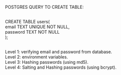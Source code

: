 POSTGRES QUERY TO CREATE TABLE: <br/><br/>

CREATE TABLE users( <br/>
	email TEXT UNIQUE NOT NULL, <br/>
	password TEXT NOT NULL <br/>
);<br/><br/>

Level 1: verifying email and password from database.<br/>
Level 2: environment variables.<br/>
Level 3: Hashing passwords (using md5).<br/>
Level 4: Salting and Hashing passwords (using bcrypt).<br/>